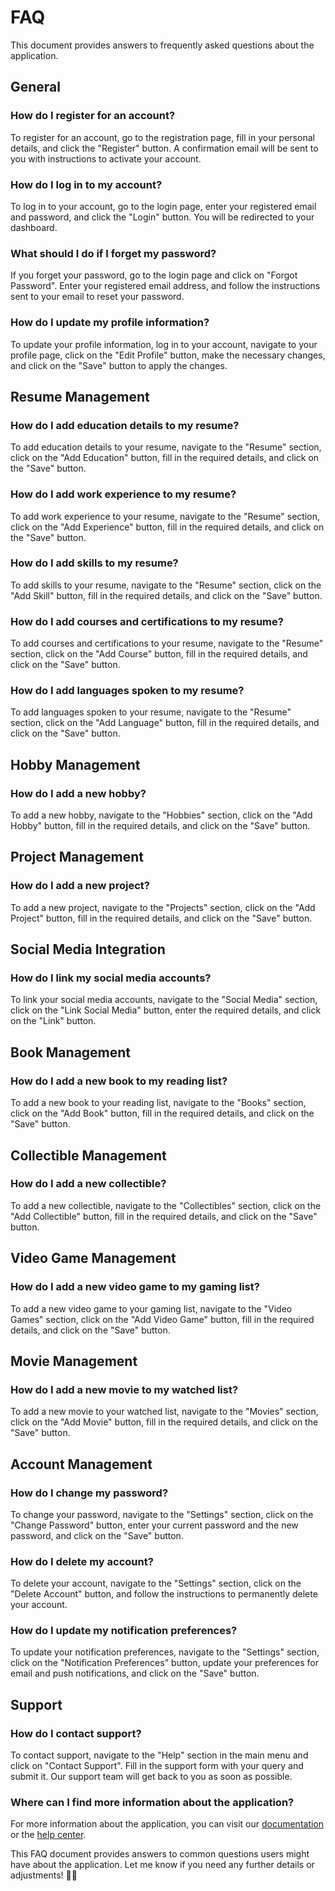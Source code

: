 # FAQ

This document provides answers to frequently asked questions about the application.

## General

### How do I register for an account?
To register for an account, go to the registration page, fill in your personal details, and click the "Register" button. A confirmation email will be sent to you with instructions to activate your account.

### How do I log in to my account?
To log in to your account, go to the login page, enter your registered email and password, and click the "Login" button. You will be redirected to your dashboard.

### What should I do if I forget my password?
If you forget your password, go to the login page and click on "Forgot Password". Enter your registered email address, and follow the instructions sent to your email to reset your password.

### How do I update my profile information?
To update your profile information, log in to your account, navigate to your profile page, click on the "Edit Profile" button, make the necessary changes, and click on the "Save" button to apply the changes.

## Resume Management

### How do I add education details to my resume?
To add education details to your resume, navigate to the "Resume" section, click on the "Add Education" button, fill in the required details, and click on the "Save" button.

### How do I add work experience to my resume?
To add work experience to your resume, navigate to the "Resume" section, click on the "Add Experience" button, fill in the required details, and click on the "Save" button.

### How do I add skills to my resume?
To add skills to your resume, navigate to the "Resume" section, click on the "Add Skill" button, fill in the required details, and click on the "Save" button.

### How do I add courses and certifications to my resume?
To add courses and certifications to your resume, navigate to the "Resume" section, click on the "Add Course" button, fill in the required details, and click on the "Save" button.

### How do I add languages spoken to my resume?
To add languages spoken to your resume, navigate to the "Resume" section, click on the "Add Language" button, fill in the required details, and click on the "Save" button.

## Hobby Management

### How do I add a new hobby?
To add a new hobby, navigate to the "Hobbies" section, click on the "Add Hobby" button, fill in the required details, and click on the "Save" button.

## Project Management

### How do I add a new project?
To add a new project, navigate to the "Projects" section, click on the "Add Project" button, fill in the required details, and click on the "Save" button.

## Social Media Integration

### How do I link my social media accounts?
To link your social media accounts, navigate to the "Social Media" section, click on the "Link Social Media" button, enter the required details, and click on the "Link" button.

## Book Management

### How do I add a new book to my reading list?
To add a new book to your reading list, navigate to the "Books" section, click on the "Add Book" button, fill in the required details, and click on the "Save" button.

## Collectible Management

### How do I add a new collectible?
To add a new collectible, navigate to the "Collectibles" section, click on the "Add Collectible" button, fill in the required details, and click on the "Save" button.

## Video Game Management

### How do I add a new video game to my gaming list?
To add a new video game to your gaming list, navigate to the "Video Games" section, click on the "Add Video Game" button, fill in the required details, and click on the "Save" button.

## Movie Management

### How do I add a new movie to my watched list?
To add a new movie to your watched list, navigate to the "Movies" section, click on the "Add Movie" button, fill in the required details, and click on the "Save" button.

## Account Management

### How do I change my password?
To change your password, navigate to the "Settings" section, click on the "Change Password" button, enter your current password and the new password, and click on the "Save" button.

### How do I delete my account?
To delete your account, navigate to the "Settings" section, click on the "Delete Account" button, and follow the instructions to permanently delete your account.

### How do I update my notification preferences?
To update your notification preferences, navigate to the "Settings" section, click on the "Notification Preferences" button, update your preferences for email and push notifications, and click on the "Save" button.

## Support

### How do I contact support?
To contact support, navigate to the "Help" section in the main menu and click on "Contact Support". Fill in the support form with your query and submit it. Our support team will get back to you as soon as possible.

### Where can I find more information about the application?
For more information about the application, you can visit our [documentation](link-to-documentation) or the [help center](link-to-help-center).

This FAQ document provides answers to common questions users might have about the application. Let me know if you need any further details or adjustments! 🚀📄
